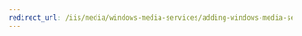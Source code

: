```yaml
---
redirect_url: /iis/media/windows-media-services/adding-windows-media-services-2008-on-an-iis-server
---
```


